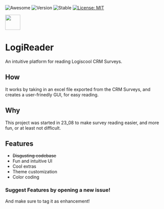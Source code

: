 ![Awesome](https://cdn.jsdelivr.net/gh/sindresorhus/awesome@d7305f38d29fed78fa85652e3a63e154dd8e8829/media/badge.svg)
![Version](https://img.shields.io/badge/Version-0.2.0-blue.svg?cacheSeconds=2592000)
![Stable](https://img.shields.io/badge/Unreleased-red.svg?cacheSeconds=2592000)
[![License: MIT](https://img.shields.io/badge/License-MIT-green.svg)](https://github.com/AdyStudios/LogiReader/blob/main/LICENSE)


<img src="https://github-production-user-asset-6210df.s3.amazonaws.com/74962285/260978820-b5996004-88a5-4188-8c96-dfbd18381587.png" width="48">

# LogiReader
An intuitive platform for reading Logiscool CRM Surveys.

## How
It works by taking in an excel file exported from the CRM Surveys, and creates a user-frinedly GUI, for easy reading.

## Why
This project was started in 23_08 to make survey reading easier, and more fun, or at least not difficult.

## Features
- ~~Disgusting codebase~~
- Fun and intuitive UI
- Cool extras
- Theme customization
- Color coding

### Suggest Features by opening a new issue!
And make sure to tag it as enhancement!
